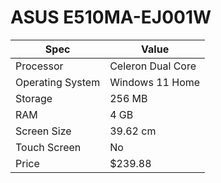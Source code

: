 # ASUS E510MA-EJ001W

| Spec | Value |
|---|---|
| Processor | Celeron Dual Core |
| Operating System | Windows 11 Home |
| Storage | 256 MB |
| RAM | 4 GB |
| Screen Size | 39.62 cm |
| Touch Screen | No |
| Price | $239.88 |
